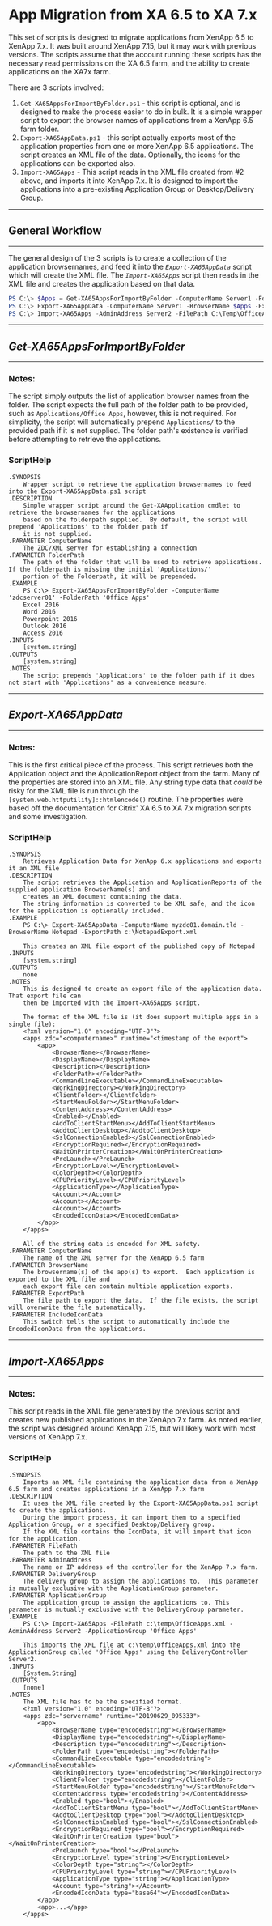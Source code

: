 # App Migration from XA 6.5 to XA 7.x

This set of scripts is designed to migrate applications from XenApp 6.5 to XenApp 7.x.  It was built around XenApp 7.15, but it may work with previous versions.  The scripts assume that the account running these scripts has the necessary read permissions on the XA 6.5 farm, and the ability to create applications on the XA7x farm.

There are 3 scripts involved:

1. `Get-XA65AppsForImportByFolder.ps1` - this script is optional, and is designed to make the process easier to do in bulk.  It is a simple wrapper script to export the browser names of applications from a XenApp 6.5 farm folder.
2. `Export-XA65AppData.ps1` -  this script actually exports most of the application properties from one or more XenApp 6.5 applications.  The script creates an XML file of the data. Optionally, the icons for the applications can be exported also.
3. `Import-XA65Apps` - This script reads in the XML file created from #2 above, and imports it into XenApp 7.x.  It is designed to import the applications into a pre-existing Application Group or Desktop/Delivery Group.

---
## General Workflow
---

The general design of the 3 scripts is to create a collection of the application browsernames, and feed it into the _`Export-XA65AppData`_ script which will create the XML file. The _`Import-XA65Apps`_ script then reads in the XML file and creates the application based on that data.

```powershell
PS C:\> $Apps = Get-XA65AppsForImportByFolder -ComputerName Server1 -FolderPath 'Office Apps'
PS C:\> Export-XA65AppData -ComputerName Server1 -BrowserName $Apps -ExportPath C:\Temp\OfficeApps.xml -IncludeIconData
PS C:\> Import-XA65Apps -AdminAddress Server2 -FilePath C:\Temp\OfficeApps.xml -ApplicationGroup 'Office Apps'
```


---
## _Get-XA65AppsForImportByFolder_
---

### Notes:
The script simply outputs the list of application browser names from the folder.  The script expects the full path of the folder path to be provided, such as `Applications/Office Apps`, however, this is not required.  For simplicity, the script will automatically prepend `Applications/` to the provided path if it is not supplied.  The folder path's existence is verified before attempting to retrieve the applications.

### ScriptHelp
    .SYNOPSIS
        Wrapper script to retrieve the application browsernames to feed into the Export-XA65AppData.ps1 script
    .DESCRIPTION
        Simple wrapper script around the Get-XAApplication cmdlet to retrieve the browsernames for the applications
        based on the folderpath supplied.  By default, the script will prepend 'Applications' to the folder path if
        it is not supplied.
    .PARAMETER ComputerName
        The ZDC/XML server for establishing a connection
    .PARAMETER FolderPath
        The path of the folder that will be used to retrieve applications.  If the folderpath is missing the initial 'Applications/'
        portion of the Folderpath, it will be prepended.
    .EXAMPLE
        PS C:\> Export-XA65AppsForImportByFolder -ComputerName 'zdcserver01' -FolderPath 'Office Apps'
        Excel 2016
        Word 2016
        Powerpoint 2016
        Outlook 2016
        Access 2016
    .INPUTS
        [system.string]
    .OUTPUTS
        [system.string]
    .NOTES
        The script prepends 'Applications' to the folder path if it does not start with 'Applications' as a convenience measure.

---
## _Export-XA65AppData_
---

### Notes:
This is the first critical piece of the process.  This script retrieves both the Application object and the ApplicationReport object from the farm.  Many of the properties are stored into an XML file.  Any string type data that _could_ be risky for the XML file is run through the `[system.web.httputility]::htmlencode()` routine.  The properties were based off the documentation for Citrix' XA 6.5 to XA 7.x migration scripts and some investigation.

### ScriptHelp

    .SYNOPSIS
        Retrieves Application Data for XenApp 6.x applications and exports it an XML file
    .DESCRIPTION
        The script retrieves the Application and ApplicationReports of the supplied application BrowserName(s) and
        creates an XML document containing the data.
        The string information is converted to be XML safe, and the icon for the application is optionally included.
    .EXAMPLE
        PS C:\> Export-XA65AppData -ComputerName myzdc01.domain.tld -BrowserName Notepad -ExportPath c:\NotepadExport.xml

        This creates an XML file export of the published copy of Notepad
    .INPUTS
        [system.string]
    .OUTPUTS
        none
    .NOTES
        This is designed to create an export file of the application data.  That export file can
        then be imported with the Import-XA65Apps script.

        The format of the XML file is (it does support multiple apps in a single file):
        <?xml version="1.0" encoding="UTF-8"?>
        <apps zdc="<computername>" runtime="<timestamp of the export">
            <app>
                <BrowserName></BrowserName>
                <DisplayName></DisplayName>
                <Description></Description>
                <FolderPath></FolderPath>
                <CommandLineExecutable></CommandLineExecutable>
                <WorkingDirectory></WorkingDirectory>
                <ClientFolder></ClientFolder>
                <StartMenuFolder></StartMenuFolder>
                <ContentAddress></ContentAddress>
                <Enabled></Enabled>
                <AddToClientStartMenu></AddToClientStartMenu>
                <AddtoClientDesktop></AddtoClientDesktop>
                <SslConnectionEnabled></SslConnectionEnabled>
                <EncryptionRequired></EncryptionRequired>
                <WaitOnPrinterCreation></WaitOnPrinterCreation>
                <PreLaunch></PreLaunch>
                <EncryptionLevel></EncryptionLevel>
                <ColorDepth></ColorDepth>
                <CPUPriorityLevel></CPUPriorityLevel>
                <ApplicationType></ApplicationType>
                <Account></Account>
                <Account></Account>
                <Account></Account>
                <EncodedIconData></EncodedIconData>
            </app>
        </apps>

        All of the string data is encoded for XML safety.
    .PARAMETER ComputerName
        The name of the XML server for the XenApp 6.5 farm
    .PARAMETER BrowserName
        The browsername(s) of the app(s) to export.  Each application is exported to the XML file and
        each export file can contain multiple application exports.
    .PARAMETER ExportPath
        The file path to export the data.  If the file exists, the script will overwrite the file automatically.
    .PARAMETER IncludeIconData
        This switch tells the script to automatically include the EncodedIconData from the applications.


---
## _Import-XA65Apps_
---

### Notes:
This script reads in the XML file generated by the previous script and creates new published applications in the XenApp 7.x farm.  As noted earlier, the script was designed around XenApp 7.15, but will likely work with most versions of XenApp 7.x.

### ScriptHelp

    .SYNOPSIS
        Imports an XML file containing the application data from a XenApp 6.5 farm and creates applications in a XenApp 7.x farm
    .DESCRIPTION
        It uses the XML file created by the Export-XA65AppData.ps1 script to create the applications.
        During the import process, it can import them to a specified Application Group, or a specified Desktop/Delivery group.
        If the XML file contains the IconData, it will import that icon for the application.
    .PARAMETER FilePath
        The path to the XML file
    .PARAMETER AdminAddress
        The name or IP address of the controller for the XenApp 7.x farm.
    .PARAMETER DeliveryGroup
        The delivery group to assign the applications to.  This parameter is mutually exclusive with the ApplicationGroup parameter.
    .PARAMETER ApplicationGroup
        The application group to assign the applications to. This parameter is mutually exclusive with the DeliveryGroup parameter.
    .EXAMPLE
        PS C:\> Import-XA65Apps -FilePath c:\temp\OfficeApps.xml -AdminAddress Server2 -ApplicationGroup 'Office Apps'

        This imports the XML file at c:\temp\OfficeApps.xml into the ApplicationGroup called 'Office Apps' using the DeliveryController Server2.
    .INPUTS
        [System.String]
    .OUTPUTS
        [none]
    .NOTES
        The XML file has to be the specified format.
        <?xml version="1.0" encoding="UTF-8"?>
        <apps zdc="servername" runtime="20190629_095333">
            <app>
                <BrowserName type="encodedstring"></BrowserName>
                <DisplayName type="encodedstring"></DisplayName>
                <Description type="encodedstring"></Description>
                <FolderPath type="encodedstring"></FolderPath>
                <CommandLineExecutable type="encodedstring"></CommandLineExecutable>
                <WorkingDirectory type="encodedstring"></WorkingDirectory>
                <ClientFolder type="encodedstring"></ClientFolder>
                <StartMenuFolder type="encodedstring"></StartMenuFolder>
                <ContentAddress type="encodedstring"></ContentAddress>
                <Enabled type="bool"></Enabled>
                <AddToClientStartMenu type="bool"></AddToClientStartMenu>
                <AddtoClientDesktop type="bool"></AddtoClientDesktop>
                <SslConnectionEnabled type="bool"></SslConnectionEnabled>
                <EncryptionRequired type="bool"></EncryptionRequired>
                <WaitOnPrinterCreation type="bool"></WaitOnPrinterCreation>
                <PreLaunch type="bool"></PreLaunch>
                <EncryptionLevel type="string"></EncryptionLevel>
                <ColorDepth type="string"></ColorDepth>
                <CPUPriorityLevel type="string"></CPUPriorityLevel>
                <ApplicationType type="string"></ApplicationType>
                <Account type="string"></Account>
                <EncodedIconData type="base64"></EncodedIconData>
            </app>
            <app>...</app>
        </apps>
